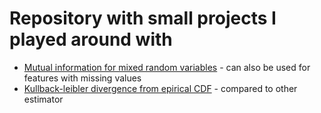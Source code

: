 # Repository with small projects I played around with
- [Mutual information for mixed random variables](https://github.com/kpatucha/Playground/blob/main/notebooks/mutual_information.ipynb) - can also be used for features with missing values
- [Kullback-leibler divergence from epirical CDF](https://github.com/kpatucha/Playground/blob/main/notebooks/kl-divergence.ipynb) - compared to other estimator
